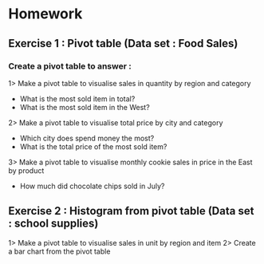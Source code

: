 
# Homework 

## Exercise 1 : Pivot table (Data set : Food Sales)
### Create a pivot table to answer :

1> Make a pivot table to visualise sales in quantity by region and category
* What is  the most sold item in total?
* What is the most sold item in the West?

2> Make a pivot table to visualise total price by city and category
* Which city does spend money the most?
* What is the total price of the most sold item?

3> Make a pivot table to visualise monthly cookie sales in price in the East by product 
* How much did chocolate chips sold in July?

## Exercise 2 : Histogram from pivot table (Data set : school supplies)

1> Make a pivot table to visualise sales in unit by region and item
2> Create a bar chart from the pivot table
